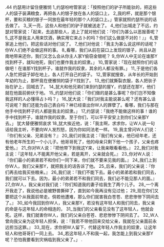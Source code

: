 .44 
约瑟用计留住便雅悯 
1_约瑟吩咐管家说：「按照他们的驴子所能驮的，把这些人的袋子装满粮食，再把各人的银子放在各人的袋口上， 2_我的杯，就是那个银杯，要和买粮的银子一同放在最年轻的那个人的袋口上。」管家就照约瑟所说的话去做了。 3_天一亮，这些人和他们的驴子就被送走了。 4_他们出城走了不远，约瑟对管家说：「起来，去追那些人，追上了就对他们说：『你们为甚么以恶报善呢？ 5_这不是我主人用来饮酒，确实用它来占卜的吗？你们这么做是不对的！』」 
6_管家追上他们，把这些话对他们说了。 7_他们对他说：「我主为甚么说这样的话呢？你W人们绝不会做这样的事。 8_看哪，我们从前在袋口上发现的银子，尚且从迦南地带来还你，我们又怎么会从你主人家Y偷窃金银呢？ 9_你W人中无论在谁那Y找到杯子，就叫他死，我们也要作我主的奴隶。」 10_管家说：「现在就照你们的话做吧！在谁那Y找到杯子，谁就作我的奴隶，其余的人都没有罪。」 11_于是他们各人急忙把袋子卸在地上，各人打开自己的袋子。 12_管家就搜查，从年长的开始到年幼的为止，那杯竟在便雅悯的袋子Y找到了。 13_他们就撕裂衣服，各人把驮子抬在驴上，回城去了。 
14_犹大和他兄弟们来到约瑟的屋Y，约瑟还在那Y，他们就在他面前俯伏于地。 15_约瑟对他们说：「你们做的是甚么事呢？你们岂不知像我这样的人必懂得占卜吗？」 16_犹大说：「我们对我主能说甚么呢？还有甚么话可说呢？我们还能为自己表白吗？神已经查出你W人的罪孽了。看哪，我们与那在他手中找到杯子的人都是我主的奴隶。」 17_约瑟说：「我绝不能做这样的事！谁的手中找到杯子，谁就作我的奴隶。至于你们，可以平平安安上到你们父亲那Y去。」 
犹大替便雅悯哀求 
18_犹大挨近他，说：「我主啊，求求你，让W人说一句话给我主听，不要向W人发烈怒，因为你如同法老一样。 19_我主曾问W人们说：『你们有父亲、兄弟没有？』 20_我们对我主说：『我们有父亲，他已经年老，还有他老年所生的一个小儿子。他哥哥死了，他的母亲只剩下他一个孩子，父亲也疼爱他。』 21_你对W人说：『把他带下到我这Y来，让我亲眼看看他。』 22_我们对我主说：『这年轻人不能离开他父亲，若是离开，父亲就会死。』 23_你对W人说：『你们最小的弟弟若不和你们一同下来，你们就不要来见我的面。』 24_我们上到你W人，我们父亲那Y，就把我主的话告诉了他。 25_后来，我们的父亲说：『你们再去给我买些粮来。』 26_我们说：『我们不能下去。最小的弟弟若和我们同去，我们就可以下去。因为，最小的弟弟若不和我们同去，我们必不能见那人的面。』 27_你W人，我父亲对我们说：『你们知道我的妻子给我生了两个儿子。 28_一个离开我走了，我说他必是被野兽撕碎了，直到如今我再没有见过他； 29_现在你们又要把这个从我面前带走。倘若他遭难，那么你们就害我白苍苍、悲悲惨惨下阴间去了。』 30_如今我回到你W人，我父亲那Y，若没有这年轻人和我们同去，我父亲的命是与这年轻人的命相连的， 31_当我们的父亲看见没有了这年轻人，他就会死。这样，我们就害你W人，我们的父亲白苍苍、悲悲惨惨下阴间去了。 32_W人曾向我父亲为这年轻人担保，说：『我若不带他回来交给父亲，我就在父亲面前永远担当这罪。』 33_现在，求你把W人留下，代替这年轻人作我主的奴隶，让这年轻人和他哥哥们一同上去。 34_若这年轻人不和我一起，我怎能上到我父亲那Y呢？恐怕我要看到灾祸临到我父亲了。」 
 . 